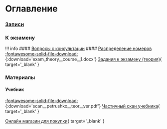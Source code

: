 # Оглавление

### [Записи](watch/)

### К экзамену

!!! info
    #### [Вопросы с консультации](consultation/)
    #### [Распределение номеров](distribution/)
    [:fontawesome-solid-file-download:](files/exam_theory__course__1.docx){:download='exam_theory__course__1.docx'} [Задания к экзамену (теория)](files/exam_theory__course__1.docx){ target='_blank' }

### Материалы

#### Учебник

[:fontawesome-solid-file-download:](files/scan__petrushko__teor__ver.pdf){:download='scan__petrushko__teor__ver.pdf'} [Частичный скан учебника](files/scan__petrushko__teor__ver.pdf){ target='_blank' }

[Онлайн магазин для покупки](https://lanbook.com/catalog/matematika/kurs-vysshey-matematiki-teoriya-veroyatnostey-lekcii-i-praktikum--18/){ target='_blank' }
